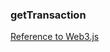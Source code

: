### getTransaction

[Reference to Web3.js](https://web3js.readthedocs.io/en/v1.7.4/web3-eth.html#gettransaction)